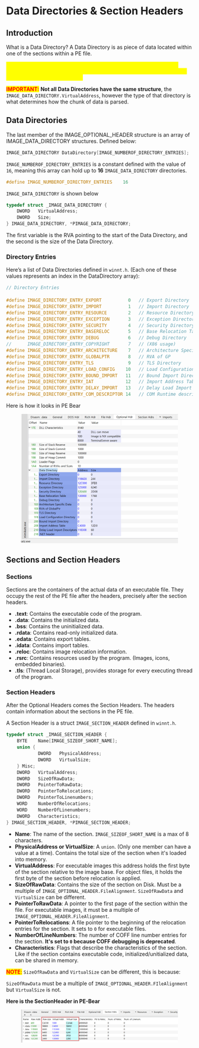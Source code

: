# Data Directories & Section Headers

## Introduction

What is a Data Directory? A Data Directory is as piece of data located within one of the sections within a PE file.&#x20;

<mark style="color:yellow;">**Data Directories contain useful information needed by the loader, an example is the Import Directory, which contains a list external functions imported from other libraries.]**</mark>

<mark style="color:red;">**IMPORTANT:**</mark> **Not all Data Directories have the same structure**, the `IMAGE_DATA_DIRECTORY.VirtualAddress`, however the type of that directory is what determines how the chunk of data is parsed.

## Data Directories

The last member of the IMAGE\_OPTIONAL\_HEADER structure is an array of IMAGE\_DATA\_DIRECTORY structures. Defined below:

```c
IMAGE_DATA_DIRECTORY DataDirectory[IMAGE_NUMBEROF_DIRECTORY_ENTRIES];
```

`IMAGE_NUMBEROF_DIRECTORY_ENTRIES` is a constant defined with the value of `16`, meaning this array can hold up to **16** `IMAGE_DATA_DIRECTORY` directories.

```c
#define IMAGE_NUMBEROF_DIRECTORY_ENTRIES    16
```

`IMAGE_DATA_DIRECTORY` is shown below

```c
typedef struct _IMAGE_DATA_DIRECTORY {
    DWORD   VirtualAddress;
    DWORD   Size;
} IMAGE_DATA_DIRECTORY, *PIMAGE_DATA_DIRECTORY;
```

The first variable is the RVA pointing to the start of the Data Directory, and the second is the size of the Data Directory.

### Directory Entries

Here’s a list of Data Directories defined in `winnt.h`. (Each one of these values represents an index in the DataDirectory array):

```c
// Directory Entries

#define IMAGE_DIRECTORY_ENTRY_EXPORT          0   // Export Directory
#define IMAGE_DIRECTORY_ENTRY_IMPORT          1   // Import Directory
#define IMAGE_DIRECTORY_ENTRY_RESOURCE        2   // Resource Directory
#define IMAGE_DIRECTORY_ENTRY_EXCEPTION       3   // Exception Directory
#define IMAGE_DIRECTORY_ENTRY_SECURITY        4   // Security Directory
#define IMAGE_DIRECTORY_ENTRY_BASERELOC       5   // Base Relocation Table
#define IMAGE_DIRECTORY_ENTRY_DEBUG           6   // Debug Directory
//      IMAGE_DIRECTORY_ENTRY_COPYRIGHT       7   // (X86 usage)
#define IMAGE_DIRECTORY_ENTRY_ARCHITECTURE    7   // Architecture Specific Data
#define IMAGE_DIRECTORY_ENTRY_GLOBALPTR       8   // RVA of GP
#define IMAGE_DIRECTORY_ENTRY_TLS             9   // TLS Directory
#define IMAGE_DIRECTORY_ENTRY_LOAD_CONFIG    10   // Load Configuration Directory
#define IMAGE_DIRECTORY_ENTRY_BOUND_IMPORT   11   // Bound Import Directory in headers
#define IMAGE_DIRECTORY_ENTRY_IAT            12   // Import Address Table
#define IMAGE_DIRECTORY_ENTRY_DELAY_IMPORT   13   // Delay Load Import Descriptors
#define IMAGE_DIRECTORY_ENTRY_COM_DESCRIPTOR 14   // COM Runtime descriptor
```

Here is how it looks in PE Bear

<figure><img src="../../../.gitbook/assets/image (48).png" alt=""><figcaption></figcaption></figure>



## Sections and Section Headers

### Sections

Sections are the containers of the actual data of an executable file. They occupy the rest of the PE file after the headers, precisely after the section headers.

* **.text**: Contains the executable code of the program.
* **.data**: Contains the initialized data.
* **.bss**: Contains the uninitialized data.
* **.rdata**: Contains read-only initialized data.
* **.edata**: Contains export tables.
* **.idata**: Contains import tables.
* **.reloc**: Contains image relocation information.
* **.rsrc**: Contains resources used by the program. (Images, icons, embedded binaries).
* **.tls**: (Thread Local Storage), provides storage for every executing thread of the program.



### Section Headers

After the Optional Headers comes the Section Headers. The headers contain information about the sections in the PE file.

A Section Header is a struct `IMAGE_SECTION_HEADER` defined in `winnt.h`.

```c
typedef struct _IMAGE_SECTION_HEADER {
    BYTE    Name[IMAGE_SIZEOF_SHORT_NAME];
    union {
            DWORD   PhysicalAddress;
            DWORD   VirtualSize;
    } Misc;
    DWORD   VirtualAddress;
    DWORD   SizeOfRawData;
    DWORD   PointerToRawData;
    DWORD   PointerToRelocations;
    DWORD   PointerToLinenumbers;
    WORD    NumberOfRelocations;
    WORD    NumberOfLinenumbers;
    DWORD   Characteristics;
} IMAGE_SECTION_HEADER, *PIMAGE_SECTION_HEADER;
```

* **Name**: The name of the section. `IMAGE_SIZEOF_SHORT_NAME` is a max of 8 characters.
* **PhysicalAddress or VirtualSize**: A `union`. (Only one member can have a value at a time). Contains the total size of the section when it's loaded into memory.
* **VirtualAddress**: For executable images this address holds the first byte of the section relative to the image base. For object files, it holds the first byte of the section before relocation is applied.
* **SizeOfRawData**: Contains the size of the section on Disk. Must be a multiple of `IMAGE_OPTIONAL_HEADER.FileAlignment`. `SizeOfRawData` and `VirtualSize` can be different.
* **PointerToRawData**: A pointer to the first page of the section within the file. For executable images, it must be a multiple of `IMAGE_OPTIONAL_HEADER.FileAlignment`.
* **PointerToRelocations**: A file pointer to the beginning of the relocation entries for the section. It sets to `0` for executable files.
* **NumberOfLineNumbers**: The number of COFF line number entries for the section. **It's set to `0` because COFF debugging is deprecated**.
* **Characteristics**: Flags that describe the characteristics of the section. Like if the section contains executable code, initialized/unitialized data, can be shared in memory.

<mark style="color:red;">**NOTE**</mark><mark style="color:red;">:</mark> `SizeOfRawData` and `VirtualSize` can be different, this is because:

`SizeOfRawData` must be a multiple of `IMAGE_OPTIONAL_HEADER.FIleAlignment` but `VirtualSize` is not.&#x20;



**Here is the SectionHeader in PE-Bear**

<figure><img src="../../../.gitbook/assets/image (3) (1) (1) (1).png" alt=""><figcaption></figcaption></figure>
